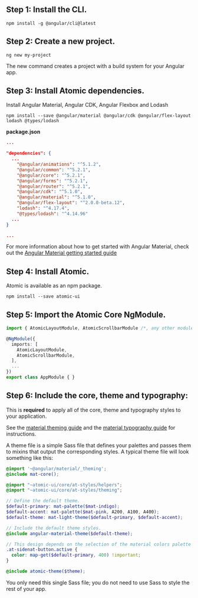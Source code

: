 ## Step 1: Install the CLI.
```
npm install -g @angular/cli@latest
```

## Step 2: Create a new project.
```
ng new my-project
```

The new command creates a project with a build system for your Angular app.

## Step 3: Install Atomic dependencies.
Install Angular Material, Angular CDK, Angular Flexbox and Lodash 
```
npm install --save @angular/material @angular/cdk @angular/flex-layout lodash @types/lodash
```

**package.json**
```json
...

"dependencies": {
  ...
    "@angular/animations": "^5.1.2",
    "@angular/common": "^5.2.1",
    "@angular/core": "^5.2.1",
    "@angular/forms": "^5.2.1",
    "@angular/router": "^5.2.1",
    "@angular/cdk": "^5.1.0",
    "@angular/material": "^5.1.0",
    "@angular/flex-layout": "^2.0.0-beta.12",
    "lodash": "^4.17.4",
    "@types/lodash": "^4.14.96"
  ...
}

...
```

For more information about how to get started with Angular Material, check out the [Angular Material getting started guide](https://material.angular.io/guide/getting-started)

## Step 4: Install Atomic.
Atomic  is available as an npm package.
```
npm install --save atomic-ui
```

## Step 5: Import the Atomic Core NgModule.
```typescript
import { AtomicLayoutModule, AtomicScrollbarModule /*, any other modules */ } from 'atomic-ui';

@NgModule({
  imports: [
    AtomicLayoutModule,
    AtomicScrollbarModule,
  ],
  ...
})
export class AppModule { }
```

## Step 6: Include the core, theme and typography:
This is **required** to apply all of the core, theme and typography styles to your application.

See the [material theming guide](https://github.com/angular/material2/blob/master/guides/theming.md) and the 
[material typography guide](https://github.com/angular/material2/blob/master/guides/typography.md) for instructions.

A theme file is a simple Sass file that defines your palettes and passes them to mixins that output the corresponding 
styles. A typical theme file will look something like this:

```scss
@import '~@angular/material/_theming';
@include mat-core();

@import "~atomic-ui/core/at-styles/helpers";
@import "~atomic-ui/core/at-styles/theming";

// Define the default theme.
$default-primary: mat-palette($mat-indigo);
$default-accent: mat-palette($mat-pink, A200, A100, A400);
$default-theme: mat-light-theme($default-primary, $default-accent);

// Include the default theme styles.
@include angular-material-theme($default-theme);

// This design depends on the selection of the material colors palette
.at-sidenat-button.active {
  color: map-get($default-primary, 400) !important;
}

@include atomic-theme($theme);

```

You only need this single Sass file; you do not need to use Sass to style the rest of your app.